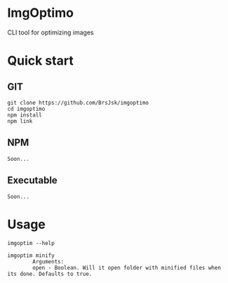 # ImgOptimo
CLI tool for optimizing images

# Quick start
## GIT

```
git clone https://github.com/BrsJsk/imgoptimo
cd imgoptimo
npm install
npm link
```

## NPM
```
Soon...
```

## Executable
```
Soon...
```


# Usage

```
imgoptim --help

imgoptim minify
        Arguments:
        open - Boolean. Will it open folder with minified files when its done. Defaults to true.
```

